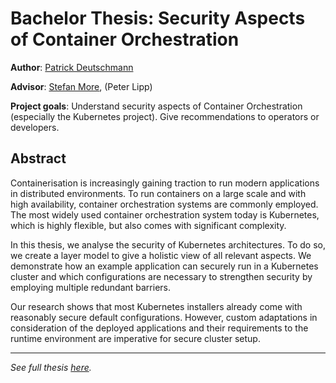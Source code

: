 # Bachelor Thesis: Security Aspects of Container Orchestration

**Author**:         [Patrick Deutschmann](mailto:patrick.deutschmann@student.tugraz.at)

**Advisor**:         [Stefan More](mailto:stefan.more@iaik.tugraz.at), (Peter Lipp)

**Project goals**:   Understand security aspects of Container Orchestration (especially the Kubernetes project). Give recommendations to operators or developers. 

## Abstract

Containerisation is increasingly gaining traction to run modern applications in distributed environments. To run containers on a large scale and with high availability, container orchestration systems are commonly employed. The most widely used container orchestration system today is Kubernetes, which is highly flexible, but also comes with significant complexity.

In this thesis, we analyse the security of Kubernetes architectures. To do so, we create a layer model to give a holistic view of all relevant aspects. We demonstrate how an example application can securely run in a Kubernetes cluster and which configurations are necessary to strengthen security by employing multiple redundant barriers.

Our research shows that most Kubernetes installers already come with reasonably secure default configurations. However, custom adaptations in consideration of the deployed applications and their requirements to the runtime environment are imperative for secure cluster setup.

---

*See full thesis [here](thesis.pdf).*